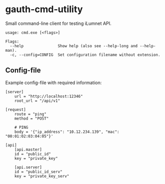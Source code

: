 # gauth-cmd-utility
Small command-line client for testing iLumnet API.

    usage: cmd.exe [<flags>]
    
    Flags:
      --help               Show help (also see --help-long and --help-man).
      -c, --config=CONFIG  Set configuration filename without extension.

## Config-file

Example config-file with required information:

    [server]			
    	url = "http://localhost:12346"		
    	root_url = "/api/v1"		
    
    [request]
    	route = "ping"	
    	method = "POST"
    	
    	# PING
    	body = '{"ip_address": "10.12.234.139", "mac": "00:01:02:03:04:05"}'	
    
    [api]
    	[api.master]	
    	id = "public_id"
    	key = "private_key"	
    
    	[api.server]	
    	id = "public_id_serv"
    	key = "private_key_serv"
